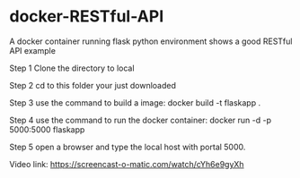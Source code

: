 # docker-RESTful-API
A docker container running flask python environment shows a good RESTful API example

Step 1
Clone the directory to local

Step 2
cd to this folder your just downloaded

Step 3
use the command to build a image: docker build -t flaskapp .

Step 4
use the command to run the docker container: docker run -d -p 5000:5000 flaskapp

Step 5
open a browser and type the local host with portal 5000.


Video link: https://screencast-o-matic.com/watch/cYh6e9gyXh
